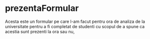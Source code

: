 # prezentaFormular
Acesta este un formular pe care l-am facut pentru ora de analiza de la universitate pentru a fi completat de studenti cu scopul de a spune ca acestia sunt prezenti la ora sau nu,
